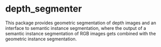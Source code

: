# depth_segmenter
This package provides geometric segmentation of depth images and an interface to semantic instance segmentation, where the output of a semantic instance segmentation of RGB images gets combined with the geometric instance segmentation. 
